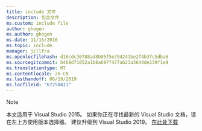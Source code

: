 ```yaml
---
title: include 文件
description: 包含文件
ms.custom: include file
author: ghogen
ms.author: ghogen
ms.date: 11/15/2016
ms.topic: include
manager: jillfra
ms.openlocfilehash: d16cdc30788ad8b05f5e794241be2f4b3fc5dba6
ms.sourcegitcommit: b468d71052a1b8a697f477ab23a3644de139f1e9
ms.translationtype: MT
ms.contentlocale: zh-CN
ms.lasthandoff: 06/19/2019
ms.locfileid: "67258411"
---
```

> [!Note]
> 本文适用于 Visual Studio 2015。 如果你正在寻找最新的 Visual Studio 文档，请在左上方使用版本选择器。 建议升级到 Visual Studio 2019。 [在此处下载](https://visualstudio.microsoft.com/downloads/?utm_medium=microsoft&utm_source=docs.microsoft.com&utm_campaign=inline+link&utm_content=download+vs2019)